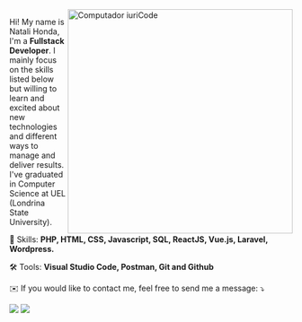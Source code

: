 <img src="https://raw.githubusercontent.com/MicaelliMedeiros/micaellimedeiros/master/image/computer-illustration.png" min-width="400px" max-width="400px" width="400px" align="right" alt="Computador iuriCode">

<p align="left"> 
  Hi! My name is Natali Honda, I'm a <strong>Fullstack Developer</strong>. I mainly focus on the skills listed below but willing to learn and excited about new technologies and different ways to manage and deliver results.<br>
  I've graduated in Computer Science at UEL (Londrina State University).
</p>

<p align="left">
  💎 Skills: <strong>PHP, HTML, CSS, Javascript, SQL, ReactJS, Vue.js, Laravel, Wordpress.</strong>
</p>

<p align="left">
  🛠️ Tools: <strong>Visual Studio Code, Postman, Git and Github</strong>
</p>

<p align="left">
  ✉️ If you would like to contact me, feel free to send me a message: ⤵️
</p>

<p align="left">
  <a href="mailto:natalihonda@gmail.com" alt="Gmail">
  <img src="https://img.shields.io/badge/-Gmail-FF0000?style=flat-square&labelColor=FF0000&logo=gmail&logoColor=white&link=natalihonda@gmail.com" /></a>

  <a href="https://www.linkedin.com/in/nshonda/" alt="Linkedin">
  <img src="https://img.shields.io/badge/-Linkedin-0e76a8?style=flat-square&logo=Linkedin&logoColor=white&link=https://www.linkedin.com/in/nshonda/" /></a>
</p>  
